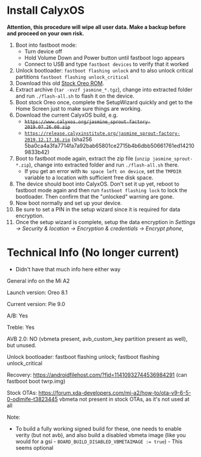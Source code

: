 # Install CalyxOS

**Attention, this procedure will wipe all user data. Make a backup before and proceed on your own risk.**

1. Boot into fastboot mode:
    * Turn device off
    * Hold Volume Down and Power button until fastboot logo appears
    * Connect to USB and type `fastboot devices` to verify that it worked
1. Unlock bootloader: `fastboot flashing unlock` and to also unlock critical partitions `fastboot flashing unlock_critical`
1. Download this old [Stock Oreo ROM](https://bigota.d.miui.com/V9.6.17.0.ODIMIFE/jasmine_global_images_V9.6.17.0.ODIMIFE_20181108.0000.00_8.1_1c60295d1c.tgz). 
1. Extract archive (`tar -xvzf jasmine_*.tgz`), change into extracted folder and run `./flash-all.sh` to flash it on the device.
1. Boot stock Oreo once, complete the SetupWizard quickly and get to the Home Screen just to make sure things are working.
1. Download the current CalyxOS build, e.g.
    * ~~`https://www.calyxos.org/jasmine_sprout-factory-2019.07.26.08.zip`~~
    * [`https://release.calyxinstitute.org/jasmine_sprout-factory-2019.12.17.16.zip`](https://release.calyxinstitute.org/jasmine_sprout-factory-2019.12.17.16.zip) (sha256 5ba0ca4a3fa7714fa7a92bab65801ce2715b4b6dbb50661761ed142109833b42)
1. Boot to fastboot mode again, extract the zip file (`unzip jasmine_sprout-*.zip`), change into extracted folder and run `./flash-all.sh` there.
    * If you get an error with `No space left on device`, set the `TMPDIR` variable to a location with sufficient free disk space.
1. The device should boot into CalyxOS. Don't set it up yet, reboot to fastboot mode again and then run `fastboot flashing lock` to lock the bootloader. Then confirm that the "unlocked" warning are gone.
1. Now boot normally and set up your device.
1. Be sure to set a PIN in the setup wizard since it is required for data encryption.
1. Once the setup wizard is complete, setup the data encryption in _Settings -> Security & location -> Encryption & credentials -> Encrypt phone_, 

# Technical Info (No longer current)

* Didn't have that much info here either way

General info on the Mi A2

Launch version: Oreo 8.1

Current version: Pie 9.0

A/B: Yes

Treble: Yes

AVB 2.0: NO (vbmeta present, avb_custom_key partition present as well), but unused.

Unlock bootloader: fastboot flashing unlock; fastboot flashing unlock_critical

Recovery: https://androidfilehost.com/?fid=11410932744536984291 (can fastboot boot twrp.img)

Stock OTAs: https://forum.xda-developers.com/mi-a2/how-to/ota-v9-6-5-0-odimife-t3823445
vbmeta not present in stock OTAs, as it's not used at all

Note:
* To build a fully working signed build for these, one needs to enable verity (but not avb), and also build a disabled vbmeta image (like you would for a gsi - `BOARD_BUILD_DISABLED_VBMETAIMAGE := true`) - This seems optional